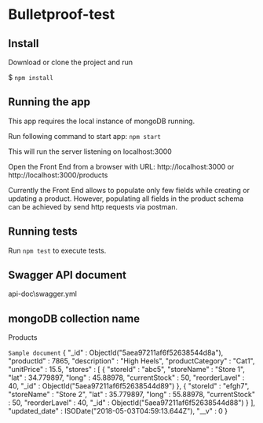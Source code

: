 # Bulletproof-test

## Install

Download or clone the project and run 

$ `npm install`

## Running the app

This app requires the local instance of mongoDB running.

Run following command to start app: 
`npm start`

This will run the server listening on localhost:3000

Open the Front End from a browser with URL: 
http://localhost:3000  or http://localhost:3000/products

Currently the Front End allows to populate only few fields while creating or updating a product. However, populating all fields in the product schema can be achieved by send 
http requests via postman.

## Running tests

Run `npm test` to execute tests.

## Swagger API document

api-doc\swagger.yml

## mongoDB collection name

Products

`Sample document` 
{
    "_id" : ObjectId("5aea97211af6f52638544d8a"),
    "productId" : 7865,
    "description" : "High Heels",
    "productCategory" : "Cat1",
    "unitPrice" : 15.5,
    "stores" : [ 
        {
            "storeId" : "abc5",
            "storeName" : "Store 1",
            "lat" : 34.779897,
            "long" : 45.88978,
            "currentStock" : 50,
            "reorderLavel" : 40,
            "_id" : ObjectId("5aea97211af6f52638544d89")
        }, 
        {
            "storeId" : "efgh7",
            "storeName" : "Store 2",
            "lat" : 35.779897,
            "long" : 55.88978,
            "currentStock" : 50,
            "reorderLavel" : 40,
            "_id" : ObjectId("5aea97211af6f52638544d88")
        }
    ],
    "updated_date" : ISODate("2018-05-03T04:59:13.644Z"),
    "__v" : 0
}

